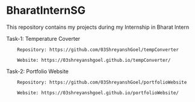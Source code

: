 # BharatInternSG
This repository contains my projects during my Internship in Bharat Intern 


Task-1: Temperature Coverter

        Repository: https://github.com/03ShreyanshGoel/tempConverter
        
        Website: https://03shreyanshgoel.github.io/tempConverter/


Task-2: Portfolio Website 

        Repository: https://github.com/03ShreyanshGoel/portfolioWebsite
        
        Website: https://03shreyanshgoel.github.io/portfolioWebsite/
